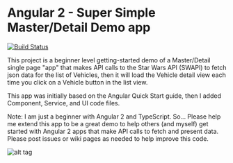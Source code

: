 # Angular 2 - Super Simple Master/Detail Demo app
[![Build Status][travis-badge]][travis-badge-url]

This project is a beginner level getting-started demo of a Master/Detail single page "app" that makes API calls to the Star Wars API (SWAPI) to fetch json data for the list of Vehicles, then it will load the Vehicle detail view each time you click on a Vehicle button in the list view.

This app was initially based on the Angular Quick Start guide, then I added Component, Service, and UI code files.

Note: I am just a beginner with Angular 2 and TypeScript. So... Please help me extend this app to be a great demo to help others (and myself) get started with Angular 2 apps that make API calls to fetch and present data.  Please post issues or wiki pages as needed to help improve this code.

![alt tag](http://mattslay.com/wp-content/uploads/2017/03/2017-03-12_18-59-08.png)



[travis-badge]: https://travis-ci.org/angular/quickstart.svg?branch=master
[travis-badge-url]: https://travis-ci.org/angular/quickstart
